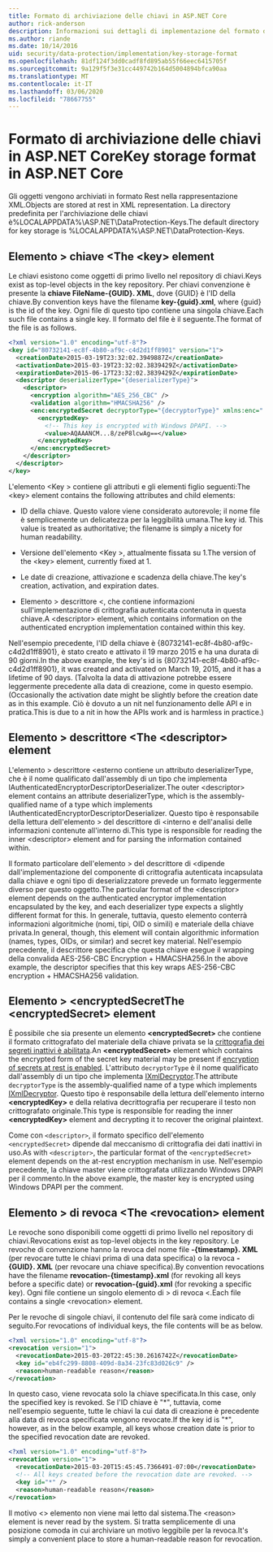 ```yaml
---
title: Formato di archiviazione delle chiavi in ASP.NET Core
author: rick-anderson
description: Informazioni sui dettagli di implementazione del formato di archiviazione della chiave di protezione dei dati ASP.NET Core.
ms.author: riande
ms.date: 10/14/2016
uid: security/data-protection/implementation/key-storage-format
ms.openlocfilehash: 81df124f3dd0cadf8fd895ab55f66eec6415705f
ms.sourcegitcommit: 9a129f5f3e31cc449742b164d5004894bfca90aa
ms.translationtype: MT
ms.contentlocale: it-IT
ms.lasthandoff: 03/06/2020
ms.locfileid: "78667755"
---
```

# <a name="key-storage-format-in-aspnet-core"></a><span data-ttu-id="8974d-103">Formato di archiviazione delle chiavi in ASP.NET Core</span><span class="sxs-lookup"><span data-stu-id="8974d-103">Key storage format in ASP.NET Core</span></span>

<a name="data-protection-implementation-key-storage-format"></a>

<span data-ttu-id="8974d-104">Gli oggetti vengono archiviati in formato Rest nella rappresentazione XML.</span><span class="sxs-lookup"><span data-stu-id="8974d-104">Objects are stored at rest in XML representation.</span></span> <span data-ttu-id="8974d-105">La directory predefinita per l'archiviazione delle chiavi è%LOCALAPPDATA%\ASP.NET\DataProtection-Keys\.</span><span class="sxs-lookup"><span data-stu-id="8974d-105">The default directory for key storage is %LOCALAPPDATA%\ASP.NET\DataProtection-Keys\.</span></span>

## <a name="the-key-element"></a><span data-ttu-id="8974d-106">Elemento > chiave \<</span><span class="sxs-lookup"><span data-stu-id="8974d-106">The \<key> element</span></span>

<span data-ttu-id="8974d-107">Le chiavi esistono come oggetti di primo livello nel repository di chiavi.</span><span class="sxs-lookup"><span data-stu-id="8974d-107">Keys exist as top-level objects in the key repository.</span></span> <span data-ttu-id="8974d-108">Per chiavi convenzione è presente la **chiave FileName-{GUID}. XML**, dove {GUID} è l'ID della chiave.</span><span class="sxs-lookup"><span data-stu-id="8974d-108">By convention keys have the filename **key-{guid}.xml**, where {guid} is the id of the key.</span></span> <span data-ttu-id="8974d-109">Ogni file di questo tipo contiene una singola chiave.</span><span class="sxs-lookup"><span data-stu-id="8974d-109">Each such file contains a single key.</span></span> <span data-ttu-id="8974d-110">Il formato del file è il seguente.</span><span class="sxs-lookup"><span data-stu-id="8974d-110">The format of the file is as follows.</span></span>

```xml
<?xml version="1.0" encoding="utf-8"?>
<key id="80732141-ec8f-4b80-af9c-c4d2d1ff8901" version="1">
  <creationDate>2015-03-19T23:32:02.3949887Z</creationDate>
  <activationDate>2015-03-19T23:32:02.3839429Z</activationDate>
  <expirationDate>2015-06-17T23:32:02.3839429Z</expirationDate>
  <descriptor deserializerType="{deserializerType}">
    <descriptor>
      <encryption algorithm="AES_256_CBC" />
      <validation algorithm="HMACSHA256" />
      <enc:encryptedSecret decryptorType="{decryptorType}" xmlns:enc="...">
        <encryptedKey>
          <!-- This key is encrypted with Windows DPAPI. -->
          <value>AQAAANCM...8/zeP8lcwAg==</value>
        </encryptedKey>
      </enc:encryptedSecret>
    </descriptor>
  </descriptor>
</key>
```

<span data-ttu-id="8974d-111">L'elemento \<Key > contiene gli attributi e gli elementi figlio seguenti:</span><span class="sxs-lookup"><span data-stu-id="8974d-111">The \<key> element contains the following attributes and child elements:</span></span>

* <span data-ttu-id="8974d-112">ID della chiave. Questo valore viene considerato autorevole; il nome file è semplicemente un delicatezza per la leggibilità umana.</span><span class="sxs-lookup"><span data-stu-id="8974d-112">The key id. This value is treated as authoritative; the filename is simply a nicety for human readability.</span></span>

* <span data-ttu-id="8974d-113">Versione dell'elemento \<Key >, attualmente fissata su 1.</span><span class="sxs-lookup"><span data-stu-id="8974d-113">The version of the \<key> element, currently fixed at 1.</span></span>

* <span data-ttu-id="8974d-114">Le date di creazione, attivazione e scadenza della chiave.</span><span class="sxs-lookup"><span data-stu-id="8974d-114">The key's creation, activation, and expiration dates.</span></span>

* <span data-ttu-id="8974d-115">Elemento > descrittore \<, che contiene informazioni sull'implementazione di crittografia autenticata contenuta in questa chiave.</span><span class="sxs-lookup"><span data-stu-id="8974d-115">A \<descriptor> element, which contains information on the authenticated encryption implementation contained within this key.</span></span>

<span data-ttu-id="8974d-116">Nell'esempio precedente, l'ID della chiave è {80732141-ec8f-4b80-af9c-c4d2d1ff8901}, è stato creato e attivato il 19 marzo 2015 e ha una durata di 90 giorni.</span><span class="sxs-lookup"><span data-stu-id="8974d-116">In the above example, the key's id is {80732141-ec8f-4b80-af9c-c4d2d1ff8901}, it was created and activated on March 19, 2015, and it has a lifetime of 90 days.</span></span> <span data-ttu-id="8974d-117">(Talvolta la data di attivazione potrebbe essere leggermente precedente alla data di creazione, come in questo esempio.</span><span class="sxs-lookup"><span data-stu-id="8974d-117">(Occasionally the activation date might be slightly before the creation date as in this example.</span></span> <span data-ttu-id="8974d-118">Ciò è dovuto a un nit nel funzionamento delle API e in pratica.</span><span class="sxs-lookup"><span data-stu-id="8974d-118">This is due to a nit in how the APIs work and is harmless in practice.)</span></span>

## <a name="the-descriptor-element"></a><span data-ttu-id="8974d-119">Elemento > descrittore \<</span><span class="sxs-lookup"><span data-stu-id="8974d-119">The \<descriptor> element</span></span>

<span data-ttu-id="8974d-120">L'elemento > descrittore \<esterno contiene un attributo deserializerType, che è il nome qualificato dall'assembly di un tipo che implementa IAuthenticatedEncryptorDescriptorDeserializer.</span><span class="sxs-lookup"><span data-stu-id="8974d-120">The outer \<descriptor> element contains an attribute deserializerType, which is the assembly-qualified name of a type which implements IAuthenticatedEncryptorDescriptorDeserializer.</span></span> <span data-ttu-id="8974d-121">Questo tipo è responsabile della lettura dell'elemento > del descrittore di \<interno e dell'analisi delle informazioni contenute all'interno di.</span><span class="sxs-lookup"><span data-stu-id="8974d-121">This type is responsible for reading the inner \<descriptor> element and for parsing the information contained within.</span></span>

<span data-ttu-id="8974d-122">Il formato particolare dell'elemento > del descrittore di \<dipende dall'implementazione del componente di crittografia autenticata incapsulata dalla chiave e ogni tipo di deserializzatore prevede un formato leggermente diverso per questo oggetto.</span><span class="sxs-lookup"><span data-stu-id="8974d-122">The particular format of the \<descriptor> element depends on the authenticated encryptor implementation encapsulated by the key, and each deserializer type expects a slightly different format for this.</span></span> <span data-ttu-id="8974d-123">In generale, tuttavia, questo elemento conterrà informazioni algoritmiche (nomi, tipi, OID o simili) e materiale della chiave privata.</span><span class="sxs-lookup"><span data-stu-id="8974d-123">In general, though, this element will contain algorithmic information (names, types, OIDs, or similar) and secret key material.</span></span> <span data-ttu-id="8974d-124">Nell'esempio precedente, il descrittore specifica che questa chiave esegue il wrapping della convalida AES-256-CBC Encryption + HMACSHA256.</span><span class="sxs-lookup"><span data-stu-id="8974d-124">In the above example, the descriptor specifies that this key wraps AES-256-CBC encryption + HMACSHA256 validation.</span></span>

## <a name="the-encryptedsecret-element"></a><span data-ttu-id="8974d-125">Elemento > \<encryptedSecret</span><span class="sxs-lookup"><span data-stu-id="8974d-125">The \<encryptedSecret> element</span></span>

<span data-ttu-id="8974d-126">È possibile che sia presente un elemento **&lt;encryptedSecret&gt;** che contiene il formato crittografato del materiale della chiave privata se la [crittografia dei segreti inattivi è abilitata](xref:security/data-protection/implementation/key-encryption-at-rest).</span><span class="sxs-lookup"><span data-stu-id="8974d-126">An **&lt;encryptedSecret&gt;** element which contains the encrypted form of the secret key material may be present if [encryption of secrets at rest is enabled](xref:security/data-protection/implementation/key-encryption-at-rest).</span></span> <span data-ttu-id="8974d-127">L'attributo `decryptorType` è il nome qualificato dall'assembly di un tipo che implementa [IXmlDecryptor](/dotnet/api/microsoft.aspnetcore.dataprotection.xmlencryption.ixmldecryptor).</span><span class="sxs-lookup"><span data-stu-id="8974d-127">The attribute `decryptorType` is the assembly-qualified name of a type which implements [IXmlDecryptor](/dotnet/api/microsoft.aspnetcore.dataprotection.xmlencryption.ixmldecryptor).</span></span> <span data-ttu-id="8974d-128">Questo tipo è responsabile della lettura dell'elemento interno **&lt;encryptedKey&gt;** e della relativa decrittografia per recuperare il testo non crittografato originale.</span><span class="sxs-lookup"><span data-stu-id="8974d-128">This type is responsible for reading the inner **&lt;encryptedKey&gt;** element and decrypting it to recover the original plaintext.</span></span>

<span data-ttu-id="8974d-129">Come con `<descriptor>`, il formato specifico dell'elemento `<encryptedSecret>` dipende dal meccanismo di crittografia dei dati inattivi in uso.</span><span class="sxs-lookup"><span data-stu-id="8974d-129">As with `<descriptor>`, the particular format of the `<encryptedSecret>` element depends on the at-rest encryption mechanism in use.</span></span> <span data-ttu-id="8974d-130">Nell'esempio precedente, la chiave master viene crittografata utilizzando Windows DPAPI per il commento.</span><span class="sxs-lookup"><span data-stu-id="8974d-130">In the above example, the master key is encrypted using Windows DPAPI per the comment.</span></span>

## <a name="the-revocation-element"></a><span data-ttu-id="8974d-131">Elemento > di revoca \<</span><span class="sxs-lookup"><span data-stu-id="8974d-131">The \<revocation> element</span></span>

<span data-ttu-id="8974d-132">Le revoche sono disponibili come oggetti di primo livello nel repository di chiavi.</span><span class="sxs-lookup"><span data-stu-id="8974d-132">Revocations exist as top-level objects in the key repository.</span></span> <span data-ttu-id="8974d-133">Le revoche di convenzione hanno la revoca del nome file **-{timestamp}. XML** (per revocare tutte le chiavi prima di una data specifica) o la revoca **-{GUID}. XML** (per revocare una chiave specifica).</span><span class="sxs-lookup"><span data-stu-id="8974d-133">By convention revocations have the filename **revocation-{timestamp}.xml** (for revoking all keys before a specific date) or **revocation-{guid}.xml** (for revoking a specific key).</span></span> <span data-ttu-id="8974d-134">Ogni file contiene un singolo elemento di > di revoca \<.</span><span class="sxs-lookup"><span data-stu-id="8974d-134">Each file contains a single \<revocation> element.</span></span>

<span data-ttu-id="8974d-135">Per le revoche di singole chiavi, il contenuto del file sarà come indicato di seguito.</span><span class="sxs-lookup"><span data-stu-id="8974d-135">For revocations of individual keys, the file contents will be as below.</span></span>

```xml
<?xml version="1.0" encoding="utf-8"?>
<revocation version="1">
  <revocationDate>2015-03-20T22:45:30.2616742Z</revocationDate>
  <key id="eb4fc299-8808-409d-8a34-23fc83d026c9" />
  <reason>human-readable reason</reason>
</revocation>
```

<span data-ttu-id="8974d-136">In questo caso, viene revocata solo la chiave specificata.</span><span class="sxs-lookup"><span data-stu-id="8974d-136">In this case, only the specified key is revoked.</span></span> <span data-ttu-id="8974d-137">Se l'ID chiave è "\*", tuttavia, come nell'esempio seguente, tutte le chiavi la cui data di creazione è precedente alla data di revoca specificata vengono revocate.</span><span class="sxs-lookup"><span data-stu-id="8974d-137">If the key id is "\*", however, as in the below example, all keys whose creation date is prior to the specified revocation date are revoked.</span></span>

```xml
<?xml version="1.0" encoding="utf-8"?>
<revocation version="1">
  <revocationDate>2015-03-20T15:45:45.7366491-07:00</revocationDate>
  <!-- All keys created before the revocation date are revoked. -->
  <key id="*" />
  <reason>human-readable reason</reason>
</revocation>
```

<span data-ttu-id="8974d-138">Il motivo \<> elemento non viene mai letto dal sistema.</span><span class="sxs-lookup"><span data-stu-id="8974d-138">The \<reason> element is never read by the system.</span></span> <span data-ttu-id="8974d-139">Si tratta semplicemente di una posizione comoda in cui archiviare un motivo leggibile per la revoca.</span><span class="sxs-lookup"><span data-stu-id="8974d-139">It's simply a convenient place to store a human-readable reason for revocation.</span></span>
